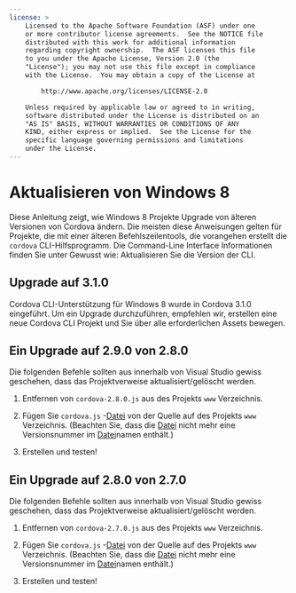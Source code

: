```yaml
---
license: >
    Licensed to the Apache Software Foundation (ASF) under one
    or more contributor license agreements.  See the NOTICE file
    distributed with this work for additional information
    regarding copyright ownership.  The ASF licenses this file
    to you under the Apache License, Version 2.0 (the
    "License"); you may not use this file except in compliance
    with the License.  You may obtain a copy of the License at

        http://www.apache.org/licenses/LICENSE-2.0

    Unless required by applicable law or agreed to in writing,
    software distributed under the License is distributed on an
    "AS IS" BASIS, WITHOUT WARRANTIES OR CONDITIONS OF ANY
    KIND, either express or implied.  See the License for the
    specific language governing permissions and limitations
    under the License.
---
```


# Aktualisieren von Windows 8

Diese Anleitung zeigt, wie Windows 8 Projekte Upgrade von älteren Versionen von Cordova ändern. Die meisten diese Anweisungen gelten für Projekte, die mit einer älteren Befehlszeilentools, die vorangehen erstellt die `cordova` CLI-Hilfsprogramm. Die Command-Line Interface Informationen finden Sie unter Gewusst wie: Aktualisieren Sie die Version der CLI.

## Upgrade auf 3.1.0

Cordova CLI-Unterstützung für Windows 8 wurde in Cordova 3.1.0 eingeführt. Um ein Upgrade durchzuführen, empfehlen wir, erstellen eine neue Cordova CLI Projekt und Sie über alle erforderlichen Assets bewegen.

## Ein Upgrade auf 2.9.0 von 2.8.0

Die folgenden Befehle sollten aus innerhalb von Visual Studio gewiss geschehen, dass das Projektverweise aktualisiert/gelöscht werden.

1.  Entfernen von `cordova-2.8.0.js` aus des Projekts `www` Verzeichnis.

2.  Fügen Sie `cordova.js` -<a href="../../../cordova/file/fileobj/fileobj.html">Datei</a> von der Quelle auf des Projekts `www` Verzeichnis. (Beachten Sie, dass die <a href="../../../cordova/file/fileobj/fileobj.html">Datei</a> nicht mehr eine Versionsnummer im <a href="../../../cordova/file/fileobj/fileobj.html">Datei</a>namen enthält.)

3.  Erstellen und testen!

## Ein Upgrade auf 2.8.0 von 2.7.0

Die folgenden Befehle sollten aus innerhalb von Visual Studio gewiss geschehen, dass das Projektverweise aktualisiert/gelöscht werden.

1.  Entfernen von `cordova-2.7.0.js` aus des Projekts `www` Verzeichnis.

2.  Fügen Sie `cordova.js` -<a href="../../../cordova/file/fileobj/fileobj.html">Datei</a> von der Quelle auf des Projekts `www` Verzeichnis. (Beachten Sie, dass die <a href="../../../cordova/file/fileobj/fileobj.html">Datei</a> nicht mehr eine Versionsnummer im <a href="../../../cordova/file/fileobj/fileobj.html">Datei</a>namen enthält.)

3.  Erstellen und testen!